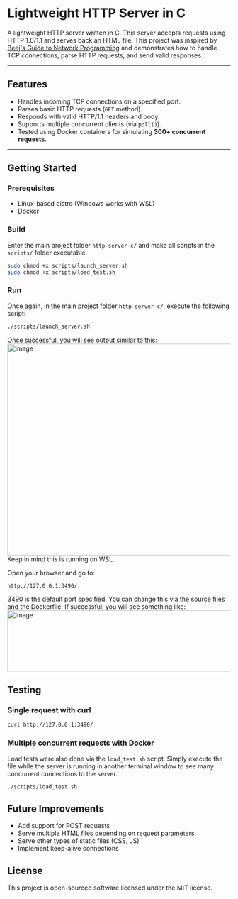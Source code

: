 # Lightweight HTTP Server in C

A lightweight HTTP server written in C. This server accepts requests using HTTP 1.0/1.1 and serves back an HTML file.
This project was inspired by [Beej's Guide to Network Programming](https://beej.us/guide/bgnet/) and demonstrates how to handle TCP connections, parse HTTP requests, and send valid responses.

---

## Features
- Handles incoming TCP connections on a specified port.
- Parses basic HTTP requests (`GET` method).
- Responds with valid HTTP/1.1 headers and body.
- Supports multiple concurrent clients (via `poll()`).
- Tested using Docker containers for simulating **300+ concurrent requests**.

---

## Getting Started

### Prerequisites
- Linux-based distro (Windows works with WSL)
- Docker

### Build

Enter the main project folder `http-server-c/` and make all scripts in the `scripts/` folder executable.
```bash
sudo chmod +x scripts/launch_server.sh
sudo chmod +x scripts/load_test.sh
```

### Run

Once again, in the main project folder `http-server-c/`, execute the following script:
```bash
./scripts/launch_server.sh
```
Once successful, you will see output similar to this:
<img width="1107" height="477" alt="image" src="https://github.com/user-attachments/assets/4badcfe2-2180-49dc-a575-f8eb8941ef18" />
Keep in mind this is running on WSL.


Open your browser and go to:
```
http://127.0.0.1:3490/
```
3490 is the default port specified. You can change this via the source files and the Dockerfile. If successful, you will see something like:
<img width="789" height="138" alt="image" src="https://github.com/user-attachments/assets/0cbe602f-526d-4d9c-bcca-e75074fcfb03" />

## Testing
### Single request with curl
```bash
curl http://127.0.0.1:3490/
```

### Multiple concurrent requests with Docker
Load tests were also done via the `load_test.sh` script. Simply execute the file while the server is running in another terminal window to see many concurrent connections to the server.
```bash
./scripts/load_test.sh
```

## Future Improvements
- Add support for POST requests
- Serve multiple HTML files depending on request parameters
- Serve other types of static files (CSS, JS)
- Implement keep-alive connections

## License
This project is open-sourced software licensed under the MIT license.
